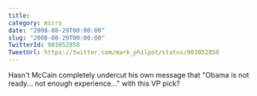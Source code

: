 ```yaml
---
title: 
category: micro
date: "2008-08-29T00:00:00"
slug: "2008-08-29T00:00:00"
TwitterId: 903052858
TweetUrl: https://twitter.com/mark_philpot/status/903052858
---
```


Hasn't McCain completely undercut his own message that "Obama is not ready...
not enough experience..." with this VP pick?
